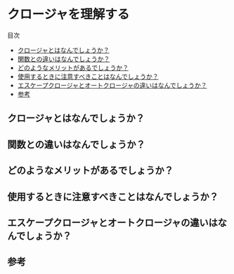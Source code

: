# クロージャを理解する

<!-- START doctoc generated TOC please keep comment here to allow auto update -->
<!-- DON'T EDIT THIS SECTION, INSTEAD RE-RUN doctoc TO UPDATE -->
目次

- [クロージャとはなんでしょうか？](#%E3%82%AF%E3%83%AD%E3%83%BC%E3%82%B8%E3%83%A3%E3%81%A8%E3%81%AF%E3%81%AA%E3%82%93%E3%81%A7%E3%81%97%E3%82%87%E3%81%86%E3%81%8B)
- [関数との違いはなんでしょうか？](#%E9%96%A2%E6%95%B0%E3%81%A8%E3%81%AE%E9%81%95%E3%81%84%E3%81%AF%E3%81%AA%E3%82%93%E3%81%A7%E3%81%97%E3%82%87%E3%81%86%E3%81%8B)
- [どのようなメリットがあるでしょうか？](#%E3%81%A9%E3%81%AE%E3%82%88%E3%81%86%E3%81%AA%E3%83%A1%E3%83%AA%E3%83%83%E3%83%88%E3%81%8C%E3%81%82%E3%82%8B%E3%81%A7%E3%81%97%E3%82%87%E3%81%86%E3%81%8B)
- [使用するときに注意すべきことはなんでしょうか？](#%E4%BD%BF%E7%94%A8%E3%81%99%E3%82%8B%E3%81%A8%E3%81%8D%E3%81%AB%E6%B3%A8%E6%84%8F%E3%81%99%E3%81%B9%E3%81%8D%E3%81%93%E3%81%A8%E3%81%AF%E3%81%AA%E3%82%93%E3%81%A7%E3%81%97%E3%82%87%E3%81%86%E3%81%8B)
- [エスケープクロージャとオートクロージャの違いはなんでしょうか？](#%E3%82%A8%E3%82%B9%E3%82%B1%E3%83%BC%E3%83%97%E3%82%AF%E3%83%AD%E3%83%BC%E3%82%B8%E3%83%A3%E3%81%A8%E3%82%AA%E3%83%BC%E3%83%88%E3%82%AF%E3%83%AD%E3%83%BC%E3%82%B8%E3%83%A3%E3%81%AE%E9%81%95%E3%81%84%E3%81%AF%E3%81%AA%E3%82%93%E3%81%A7%E3%81%97%E3%82%87%E3%81%86%E3%81%8B)
- [参考](#%E5%8F%82%E8%80%83)

<!-- END doctoc generated TOC please keep comment here to allow auto update -->

## クロージャとはなんでしょうか？

## 関数との違いはなんでしょうか？

## どのようなメリットがあるでしょうか？

## 使用するときに注意すべきことはなんでしょうか？

## エスケープクロージャとオートクロージャの違いはなんでしょうか？

## 参考